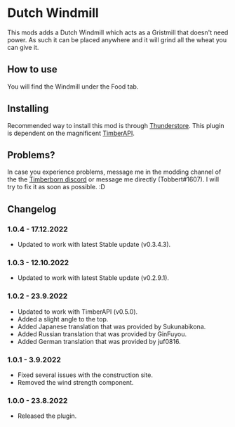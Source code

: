 # Dutch Windmill

This mods adds a Dutch Windmill which acts as a Gristmill that doesn't need power. As such it can be placed anywhere and it will grind all the wheat you can give it.

## How to use

You will find the Windmill under the Food tab. 

## Installing

Recommended way to install this mod is through [Thunderstore](https://timberborn.thunderstore.io/). This plugin is dependent on the magnificent [TimberAPI](https://github.com/Timberborn-Modding-Central/TimberAPI).

## Problems?

In case you experience problems, message me in the modding channel of the the [Timberborn discord](https://discord.gg/mfbBF4cWpX) or message me directly (Tobbert#1607). I will try to fix it as soon as possible. :D

## Changelog

### 1.0.4 - 17.12.2022

- Updated to work with latest Stable update (v0.3.4.3).

### 1.0.3 - 12.10.2022

- Updated to work with latest Stable update (v0.2.9.1).

### 1.0.2 - 23.9.2022

- Updated to work with TimberAPI (v0.5.0).
- Added a slight angle to the top.
- Added Japanese translation that was provided by Sukunabikona.
- Added Russian translation that was provided by GinFuyou.
- Added German translation that was provided by juf0816.

### 1.0.1 - 3.9.2022

- Fixed several issues with the construction site.
- Removed the wind strength component. 

### 1.0.0 - 23.8.2022

- Released the plugin.
